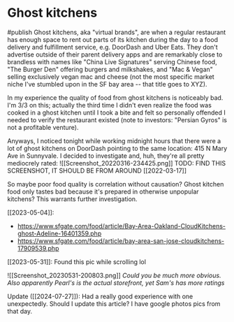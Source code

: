 # Ghost kitchens
#publish 
Ghost kitchens, aka "virtual brands", are when a regular restaurant has enough space to rent out parts of its kitchen during the day to a food delivery and fulfillment service, e.g. DoorDash and Uber Eats. They don't advertise outside of their parent delivery apps and are remarkably close to brandless with names like "China Live Signatures" serving Chinese food, "The Burger Den" offering burgers and milkshakes, and "Mac & Vegan" selling exclusively vegan mac and cheese (not the most specific market niche I've stumbled upon in the SF bay area -- that title goes to XYZ).

In my experience the quality of food from ghost kitchens is noticeably bad. I'm 3/3 on this; actually the third time I didn't even realize the food was cooked in a ghost kitchen until I took a bite and felt so personally offended I needed to verify the restaurant existed (note to investors: "Persian Gyros" is not a profitable venture).

Anyways, I noticed tonight while working midnight hours that there were a lot of ghost kitchens on DoorDash pointing to the same location: 415 N Mary Ave in Sunnyvale. I decided to investigate and, huh, they're all pretty mediocrely rated: ![[Screenshot_20220316-234425.png]]
TODO: FIND THIS SCREENSHOT, IT SHOULD BE FROM AROUND [[2022-03-17]]

So maybe poor food quality is correlation without causation? Ghost kitchen food only tastes bad because it's prepared in otherwise unpopular kitchens? This warrants further investigation.

[[2023-05-04]]:
- https://www.sfgate.com/food/article/Bay-Area-Oakland-CloudKitchens-ghost-Adeline-16401359.php
- https://www.sfgate.com/food/article/bay-area-san-jose-cloudkitchens-17909539.php


[[2023-05-31]]: Found this pic while scrolling lol

![[Screenshot_20230531-200803.png]]
_Could you be much more obvious. Also apparently Pearl's is the actual storefront, yet Sam's has more ratings_

Update ([[2024-07-27]]): Had a really good experience with one unexpectedly. Should I update this article? I have google photos pics from that day.
